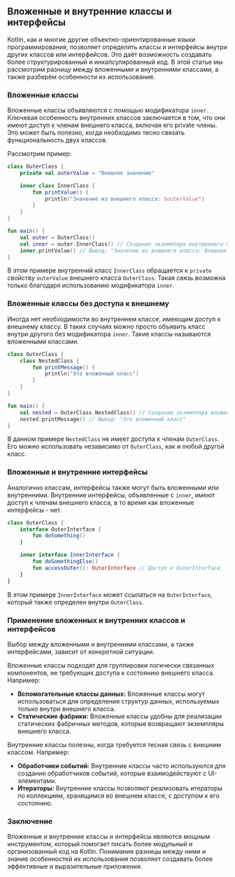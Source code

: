 <h2>Вложенные и внутренние классы и интерфейсы</h2>

Kotlin, как и многие другие объектно-ориентированные языки программирования, позволяет определять классы и интерфейсы внутри других классов или интерфейсов. Это даёт возможность создавать более структурированный и инкапсулированный код. В этой статье мы рассмотрим разницу между вложенными и внутренними классами, а также разберём особенности их использования.

<h3>Вложенные классы</h3>

Вложенные классы объявляются с помощью модификатора `inner`. Ключевая особенность внутренних классов заключается в том, что они имеют доступ к членам внешнего класса, включая его private члены. Это может быть полезно, когда необходимо тесно связать функциональность двух классов.

Рассмотрим пример:

```kotlin
class OuterClass {
    private val outerValue = "Внешнее значение"

    inner class InnerClass {
        fun printValue() {
            println("Значение из внешнего класса: $outerValue")
        }
    }
}

fun main() {
    val outer = OuterClass()
    val inner = outer.InnerClass() // Создание экземпляра внутреннего класса
    inner.printValue() // Вывод: "Значение из внешнего класса: Внешнее значение"
}
```

В этом примере внутренний класс `InnerClass` обращается к `private` свойству `outerValue` внешнего класса `OuterClass`. Такая связь возможна только благодаря использованию модификатора `inner`.

### Вложенные классы без доступа к внешнему

Иногда нет необходимости во внутреннем классе, имеющим доступ к внешнему классу. В таких случаях можно просто объявить класс внутри другого без модификатора `inner`. Такие классы называются вложенными классами.

```kotlin
class OuterClass {
    class NestedClass {
        fun printMessage() {
            println("Это вложенный класс")
        }
    }
}

fun main() {
    val nested = OuterClass.NestedClass() // Создание экземпляра вложенного класса
    nested.printMessage() // Вывод: "Это вложенный класс"
}
```

В данном примере `NestedClass` не имеет доступа к членам `OuterClass`. Его можно использовать независимо от `OuterClass`, как и любой другой класс.

<h3>Вложенные и внутренние интерфейсы</h3>

Аналогично классам, интерфейсы также могут быть вложенными или внутренними. Внутренние интерфейсы, объявленные с `inner`, имеют доступ к членам внешнего класса, в то время как вложенные интерфейсы - нет.

```kotlin
class OuterClass {
    interface OuterInterface {
        fun doSomething()
    }

    inner interface InnerInterface {
        fun doSomethingElse()
        fun accessOuter(): OuterInterface // Доступ к OuterInterface
    }
}
```

В этом примере `InnerInterface` может ссылаться на `OuterInterface`, который также определен внутри `OuterClass`.

<h3>Применение вложенных и внутренних классов и интерфейсов</h3>

Выбор между вложенными и внутренними классами, а также интерфейсами, зависит от конкретной ситуации. 

Вложенные классы подходят для группировки логически связанных компонентов, не требующих доступа к состоянию внешнего класса. Например:

* **Вспомогательные классы данных:** Вложенные классы могут использоваться для определения структур данных, используемых только внутри внешнего класса.
* **Статические фабрики:** Вложенные классы удобны для реализации статических фабричных методов, которые возвращают экземпляры внешнего класса.

Внутренние классы полезны, когда требуется тесная связь с внешним классом. Например:

* **Обработчики событий:** Внутренние классы часто используются для создания обработчиков событий, которые взаимодействуют с UI-элементами.
* **Итераторы:** Внутренние классы позволяют реализовать итераторы по коллекциям, хранящимся во внешнем классе, с доступом к его состоянию.

<h3>Заключение</h3>

Вложенные и внутренние классы и интерфейсы являются мощным инструментом, который помогает писать более модульный и организованный код на Kotlin. Понимание разницы между ними и знание особенностей их использования позволяет создавать более эффективные и выразительные приложения. 

